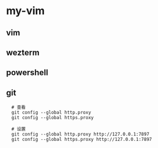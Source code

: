 # my-vim


## vim

## wezterm


## powershell



## git

```shell
  # 查看
  git config --global http.proxy
  git config --global https.proxy

  # 设置
  git config --global http.proxy http://127.0.0.1:7897
  git config --global https.proxy http://127.0.0.1:7897
```
